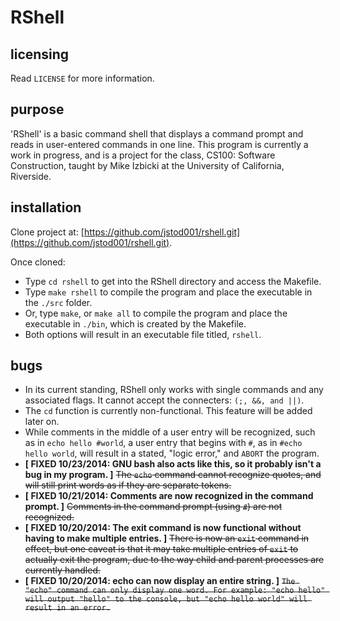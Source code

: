 RShell
======
licensing
---------
Read `LICENSE` for more information.

purpose
-------
'RShell' is a basic command shell that displays a command prompt and reads in user-entered commands
in one line.
This program is currently a work in progress, and is a project for the class, CS100: Software Construction, taught by Mike Izbicki at the University of California, Riverside.

installation
------------
Clone project at: [https://github.com/jstod001/rshell.git](https://github.com/jstod001/rshell.git).

Once cloned:
* Type `cd rshell` to get into the RShell directory and access the Makefile.
* Type `make rshell` to compile the program and place the executable in the `./src` folder.
* Or, type `make`, or `make all` to compile the program and place the executable in `./bin`, which is created by the Makefile.
* Both options will result in an executable file titled, `rshell`.

bugs
----
* In its current standing, RShell only works with single commands and any associated flags. It cannot accept the connecters:
`(;, &&, and ||)`.
* The `cd` function is currently non-functional. This feature will be added later on.
* While comments in the middle of a user entry will be recognized, such as in `echo hello #world`, a user entry that begins with `#`, as in `#echo hello world`, will result in a stated, "logic error," and `ABORT` the program.
* **[ FIXED 10/23/2014: GNU bash also acts like this, so it probably isn't a bug in my program. ]** ~~The `echo` command cannot recognize quotes, and will still print words as if they are separate tokens.~~
* **[ FIXED 10/21/2014: Comments are now recognized in the command prompt. ]** ~~Comments in the command prompt (using `#`) are not recognized.~~
* **[ FIXED 10/20/2014: The exit command is now functional without having to make multiple entries. ]** ~~There is now an `exit` command in effect, but one caveat is that it may take multiple entries of `exit` to actually exit the program, due to the way child and parent processes are currently handled.~~
* **[ FIXED 10/20/2014: echo can now display an entire string. ]** ~~`The "echo" command can only display one word. For example: "echo hello" will output "hello" to the console, but "echo hello world" will result in an error.`~~
